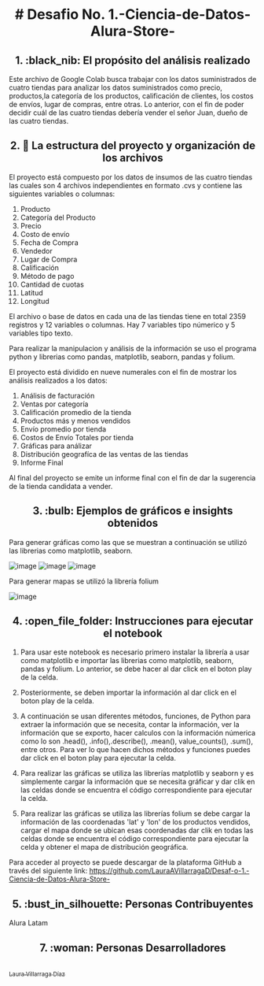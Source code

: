 <h1 align="center"> # Desafio No. 1.-Ciencia-de-Datos-Alura-Store- </h1>

<h2 align="center"> 1. :black_nib:  El propósito del análisis realizado </h2>

Este archivo de Google Colab busca trabajar con los datos suministrados de cuatro tiendas para analizar los datos suministrados como precio, productos,la categoría de los productos, calificación de clientes, los costos de envíos, lugar de compras, entre otras. Lo anterior, con el fin de poder decidir cuál de las cuatro tiendas debería vender el señor Juan, dueño de las cuatro tiendas. 

<h2 align="center">  2. 🔰 La estructura del proyecto y organización de los archivos   </h2>

El proyecto está compuesto por los datos de insumos de las cuatro tiendas las cuales son 4 archivos independientes en formato .cvs y contiene las siguientes variables o columnas:

1. Producto
2. Categoría del Producto
3. Precio
4. Costo de envío
5. Fecha de Compra
6. Vendedor
7. Lugar de Compra
8. Calificación
9. Método de pago
10. Cantidad de cuotas
11. Latitud
12. Longitud

El archivo o base de datos en cada una de las tiendas tiene en total 2359 registros y 12 variables o columnas. Hay 7 variables tipo númerico y 5 variables tipo texto.

Para realizar la manipulacion y análisis de la información se uso el programa python y librerias como pandas, matplotlib, seaborn, pandas y folium.

El proyecto está dividido en nueve numerales con el fin de mostrar los análisis realizados a los datos:

1. Análisis de facturación
2. Ventas por categoría
3. Calificación promedio de la tienda
4. Productos más y menos vendidos
5. Envío promedio por tienda
6. Costos de Envío Totales por tienda
7. Gráficas para análizar
8. Distribución geografíca de las ventas de las tiendas
9. Informe Final

Al final del proyecto se emite un informe final con el fin de dar la sugerencia de la tienda candidata a vender.

 <h2 align="center"> 3. :bulb: Ejemplos de gráficos e insights obtenidos</h2>
 
Para generar gráficas como las que se muestran a continuación se utilizó las librerias como matplotlib, seaborn.

![image](https://github.com/user-attachments/assets/4bbed373-9c13-41bb-aa43-3aa3b615fada)
![image](https://github.com/user-attachments/assets/611da851-4b61-432c-a09c-00c960a5baa4)
![image](https://github.com/user-attachments/assets/e02916b7-e937-4091-b685-a3cf63d940c5)

Para generar mapas se utilizó la librería folium

![image](https://github.com/user-attachments/assets/bbae5cb7-d2b3-4a53-86e3-0d8223af2430)

<h2 align="center"> 4. :open_file_folder: Instrucciones para ejecutar el notebook </h2>

1. Para usar este notebook es necesario primero instalar la librería a usar como matplotlib e importar las librerias como matplotlib, seaborn, pandas y folium. Lo anterior, se debe hacer al dar click en el boton play de la celda.

2. Posteriormente, se deben importar la información al dar click en el boton play de la celda.

3. A continuación se usan diferentes métodos, funciones, de Python para extraer la información que se necesita, contar la información, ver la información que se exporto, hacer calculos con la información númerica como lo son .head(), .info(),.describe(), .mean(), value_counts(), .sum(), entre otros. Para ver lo que hacen dichos métodos y funciones puedes
dar click en el boton play para ejecutar la celda.

4. Para realizar las gráficas se utiliza las librerías matplotlib y seaborn y es simplemente cargar la información que se necesita gráficar y dar clik en las celdas donde se encuentra el código correspondiente para ejecutar la celda.

5. Para realizar las gráficas se utiliza las librerías folium se debe cargar la información de las coordenadas 'lat' y 'lon' de los productos vendidos, cargar el mapa donde se ubican esas coordenadas dar clik en todas las celdas donde se encuentra el código correspondiente para ejecutar la celda y obtener el mapa de distribución geográfica.

Para acceder al proyecto se puede descargar de la plataforma GitHub a través del siguiente link: https://github.com/LauraAVillarragaD/Desaf-o-1.-Ciencia-de-Datos-Alura-Store-

  <h2 align="center"> 5. :bust_in_silhouette: Personas Contribuyentes </h2>
  Alura Latam
  
  <h2 align="center"> 7. :woman: Personas Desarrolladores </h2>

[<br><sub>Laura Villarraga Díaz</sub>](https://github.com/LauraAVillarragaD)
 
